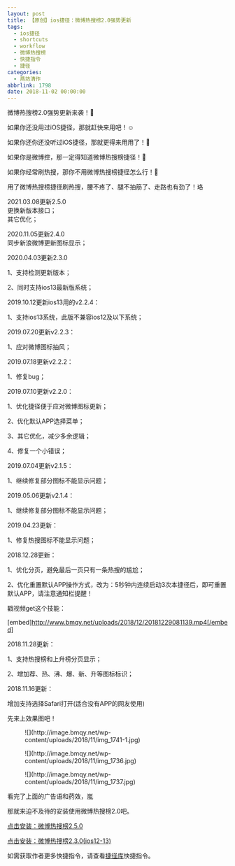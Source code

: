 ```yaml
---
layout: post
title: 【原创】ios捷径：微博热搜榜2.0强势更新
tags:
  - ios捷径
  - shortcuts
  - workflow
  - 微博热搜榜
  - 快捷指令
  - 捷径
categories:
  - 燕坊清作
abbrlink: 1798
date: 2018-11-02 00:00:00
---
```


<!-- wp:paragraph -->

微博热搜榜2.0强势更新来袭！

<!-- /wp:paragraph -->

<!-- wp:paragraph -->

如果你还没用过iOS捷径，那就赶快来用吧！&#x263a;&#xfe0f;

<!-- /wp:paragraph -->

<!-- wp:paragraph -->

如果你还你还没听过iOS捷径，那就更得来用用了！

<!-- /wp:paragraph -->

<!-- wp:paragraph -->

如果你是微博控，那一定得知道微博热搜榜捷径！

<!-- /wp:paragraph -->

<!-- wp:paragraph -->

如果你经常刷热搜，那你不用微博热搜榜捷径怎么行！

<!-- /wp:paragraph -->

<!-- wp:paragraph -->

用了微博热搜榜捷径刷热搜，腰不疼了、腿不抽筋了、走路也有劲了！珞

<!-- /wp:paragraph -->

<!-- wp:paragraph {"textColor":"vivid-red"} -->

2021.03.08更新2.5.0  
更换新版本接口；  
其它优化；

<!-- /wp:paragraph -->

<!-- wp:paragraph {"textColor":"very-dark-gray"} -->

2020.11.05更新2.4.0  
同步新浪微博更新图标显示；

<!-- /wp:paragraph -->

<!-- wp:paragraph -->

<span>2020.04.03更新2.3.0</span>

<!-- /wp:paragraph -->

<!-- wp:paragraph -->

<span>1、支持检测更新版本；</span>

<!-- /wp:paragraph -->

<!-- wp:paragraph -->

<span>2、同时支持ios13最新版系统；</span>

<!-- /wp:paragraph -->

<!-- wp:paragraph -->

2019.10.12更新ios13用的v2.2.4：

<!-- /wp:paragraph -->

<!-- wp:paragraph -->

1、支持ios13系统，此版不兼容ios12及以下系统；

<!-- /wp:paragraph -->

<!-- wp:paragraph -->

2019.07.20更新v2.2.3：

<!-- /wp:paragraph -->

<!-- wp:paragraph -->

1、应对微博图标抽风；

<!-- /wp:paragraph -->

<!-- wp:paragraph -->

2019.07.18更新v2.2.2：

<!-- /wp:paragraph -->

<!-- wp:paragraph -->

1、修复bug；

<!-- /wp:paragraph -->

<!-- wp:paragraph -->

2019.07.10更新v2.2.0：

<!-- /wp:paragraph -->

<!-- wp:paragraph -->

1、优化捷径便于应对微博图标更新；

<!-- /wp:paragraph -->

<!-- wp:paragraph -->

2、优化默认APP选择菜单；

<!-- /wp:paragraph -->

<!-- wp:paragraph -->

3、其它优化，减少多余逻辑；

<!-- /wp:paragraph -->

<!-- wp:paragraph -->

4、修复一个小错误；

<!-- /wp:paragraph -->

<!-- wp:paragraph -->

2019.07.04更新v2.1.5：

<!-- /wp:paragraph -->

<!-- wp:paragraph -->

1、继续修复部分图标不能显示问题；

<!-- /wp:paragraph -->

<!-- wp:paragraph -->

2019.05.06更新v2.1.4：

<!-- /wp:paragraph -->

<!-- wp:paragraph -->

1、继续修复部分图标不能显示问题；

<!-- /wp:paragraph -->

<!-- wp:paragraph -->

2019.04.23更新：

<!-- /wp:paragraph -->

<!-- wp:paragraph -->

1、修复热搜图标不能显示问题；

<!-- /wp:paragraph -->

<!-- wp:paragraph -->

2018.12.28更新：

<!-- /wp:paragraph -->

<!-- wp:paragraph -->

1、优化分页，避免最后一页只有一条热搜的尴尬；

<!-- /wp:paragraph -->

<!-- wp:paragraph -->

2、优化重置默认APP操作方式，改为：5秒钟内连续启动3次本捷径后，即可重置默认APP，请注意通知栏提醒！

<!-- /wp:paragraph -->

<!-- wp:paragraph -->

戳视频get这个技能：

<!-- /wp:paragraph -->

<!-- wp:shortcode -->
[embed]http://www.bmqy.net/uploads/2018/12/20181229081139.mp4[/embed]
<!-- /wp:shortcode -->

<!-- wp:paragraph -->

2018.11.28更新：

<!-- /wp:paragraph -->

<!-- wp:paragraph -->

1、支持热搜榜和上升榜分页显示；

<!-- /wp:paragraph -->

<!-- wp:paragraph -->

2、增加荐、热、沸、爆、新、升等图标标识；

<!-- /wp:paragraph -->

<!-- wp:paragraph -->

2018.11.16更新：

<!-- /wp:paragraph -->

<!-- wp:paragraph -->

增加支持选择Safari打开(适合没有APP的网友使用)

<!-- /wp:paragraph -->

<!-- wp:paragraph -->

先来上效果图吧！

<!-- /wp:paragraph -->

<!-- wp:image {"id":1803} -->
<figure class="wp-block-image">![](http://image.bmqy.net/wp-content/uploads/2018/11/img_1741-1.jpg)</figure>
<!-- /wp:image -->

<!-- wp:image {"id":1804} -->
<figure class="wp-block-image">![](http://image.bmqy.net/wp-content/uploads/2018/11/img_1736.jpg)</figure>
<!-- /wp:image -->

<!-- wp:image {"id":1805} -->
<figure class="wp-block-image">![](http://image.bmqy.net/wp-content/uploads/2018/11/img_1737.jpg)</figure>
<!-- /wp:image -->

<!-- wp:paragraph -->

看完了上面的广告语和药效，嵐

<!-- /wp:paragraph -->

<!-- wp:paragraph -->

那就来迫不及待的安装使用微博热搜榜2.0吧。

<!-- /wp:paragraph -->

<!-- wp:paragraph -->

[点击安装：微博热搜榜2.5.0](https://www.icloud.com/shortcuts/38a399ddabee4781810605463ac724ea)

<!-- /wp:paragraph -->

<!-- wp:paragraph -->

[点击安装：微博热搜榜2.3.0(ios12-13)](https://www.icloud.com/shortcuts/cbd965724a80416cbc3645f7a4c69cd6)

<!-- /wp:paragraph -->

<!-- wp:paragraph -->

如需获取作者更多快捷指令，请查看[捷径库](https://www.bmqy.net/2342.html)快捷指令。

<!-- /wp:paragraph -->
